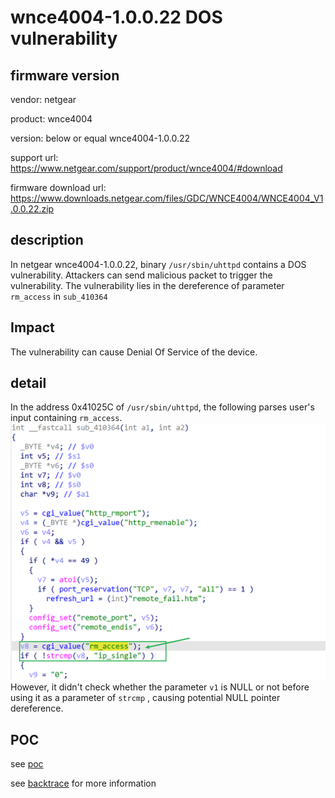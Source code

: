 # wnce4004-1.0.0.22 DOS vulnerability
## firmware version
vendor: netgear

product: wnce4004

version: below or equal wnce4004-1.0.0.22

support url: https://www.netgear.com/support/product/wnce4004/#download

firmware download url: https://www.downloads.netgear.com/files/GDC/WNCE4004/WNCE4004_V1.0.0.22.zip

## description
In netgear wnce4004-1.0.0.22, binary `/usr/sbin/uhttpd` contains a DOS vulnerability. Attackers can send malicious packet to trigger the vulnerability. The vulnerability lies in the dereference of parameter `rm_access` in `sub_410364`

## Impact
The vulnerability can cause Denial Of Service of the device.

## detail
In the address 0x41025C of `/usr/sbin/uhttpd`, the following  parses user's input containing `rm_access`.
![alt text](image.png)
However, it didn't check whether the parameter `v1` is NULL or not before using it as a parameter of `strcmp` , causing potential NULL pointer dereference.

## POC
see [poc](./poc)

see [backtrace](./backtrace) for more information

